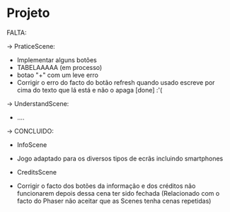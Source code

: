 # Projeto
FALTA:

-> PraticeScene:
* Implementar alguns botões
* TABELAAAAA (em processo)
* botao "+" com um leve erro  
* Corrigir o erro do facto do botão refresh quando usado escreve por cima do texto que lá está e não o apaga [done] :'( 


-> UnderstandScene:
* .... 










-> CONCLUIDO:

* InfoScene 

* Jogo adaptado para os diversos tipos de ecrãs incluindo smartphones

*  CreditsScene

* Corrigir o facto dos botões da informação e dos créditos não funcionarem depois dessa cena ter sido fechada (Relacionado com o facto do Phaser não aceitar que as Scenes tenha cenas repetidas) 


